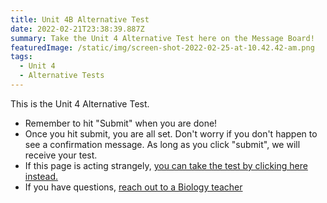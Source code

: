 ```yaml
---
title: Unit 4B Alternative Test
date: 2022-02-21T23:38:39.887Z
summary: Take the Unit 4 Alternative Test here on the Message Board!
featuredImage: /static/img/screen-shot-2022-02-25-at-10.42.42-am.png
tags:
  - Unit 4
  - Alternative Tests
---
```

This is the Unit 4 Alternative Test.

* Remember to hit "Submit" when you are done!
* Once you hit submit, you are all set. Don't worry if you don't happen to see a confirmation message. As long as you click "submit", we will receive your test.
* If this page is acting strangely, [you can take the test by clicking here instead.](https://docs.google.com/forms/d/e/1FAIpQLSd87soBu2X0uthr4nzJdny3s881ld6xV1_CGCgDEWa7UGisIg/viewform?usp=sf_link)
* If you have questions, [reach out to a Biology teacher](/contact)